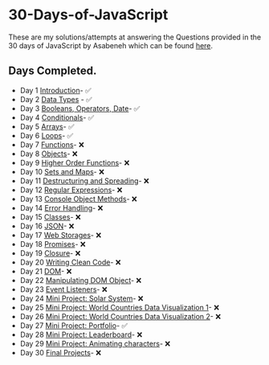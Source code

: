 # 30-Days-of-JavaScript
These are my solutions/attempts at answering the Questions provided in the 30 days of JavaScript by Asabeneh which can be found [here](https://github.com/Asabeneh/30-Days-Of-JavaScript).

## Days Completed.
* Day 1 [Introduction](https://github.com/Asabeneh/30-Days-Of-JavaScript/blob/master/readMe.md)- ✅
* Day 2 [Data Types](https://github.com/Asabeneh/30-Days-Of-JavaScript/blob/master/02_Day_Data_types/02_day_data_types.md) - ✅
* Day 3 [Booleans, Operators, Date](https://github.com/Asabeneh/30-Days-Of-JavaScript/blob/master/03_Day_Booleans_operators_date/03_booleans_operators_date.md)- ✅
* Day 4 [Conditionals](https://github.com/Asabeneh/30-Days-Of-JavaScript/blob/master/04_Day_Conditionals/04_day_conditionals.md)- ✅
* Day 5 [Arrays](https://github.com/Asabeneh/30-Days-Of-JavaScript/blob/master/05_Day_Arrays/05_day_arrays.md)- ✅
* Day 6 [Loops](https://github.com/Asabeneh/30-Days-Of-JavaScript/blob/master/06_Day_Loops/06_day_loops.md)- ✅
* Day 7 [Functions](https://github.com/Asabeneh/30-Days-Of-JavaScript/blob/master/07_Day_Functions/07_day_functions.md)- ❌
* Day 8 [Objects](https://github.com/Asabeneh/30-Days-Of-JavaScript/blob/master/08_Day_Objects/08_day_objects.md)- ❌
* Day 9 [Higher Order Functions](https://github.com/Asabeneh/30-Days-Of-JavaScript/blob/master/09_Day_Higher_order_functions/09_day_higher_order_functions.md)- ❌
* Day 10 [Sets and Maps](https://github.com/Asabeneh/30-Days-Of-JavaScript/blob/master/10_Day_Sets_and_Maps/10_day_Sets_and_Maps.md)- ❌
* Day 11 [Destructuring and Spreading](https://github.com/Asabeneh/30-Days-Of-JavaScript/blob/master/11_Day_Destructuring_and_spreading/11_day_destructuring_and_spreading.md)- ❌
* Day 12 [Regular Expressions](https://github.com/Asabeneh/30-Days-Of-JavaScript/blob/master/12_Day_Regular_expressions/12_day_regular_expressions.md)- ❌
* Day 13 [Console Object Methods](https://github.com/Asabeneh/30-Days-Of-JavaScript/blob/master/13_Day_Console_object_methods/13_day_console_object_methods.md)- ❌
* Day 14 [Error Handling](https://github.com/Asabeneh/30-Days-Of-JavaScript/blob/master/14_Day_Error_handling/14_day_error_handling.md)- ❌
* Day 15 [Classes](https://github.com/Asabeneh/30-Days-Of-JavaScript/blob/master/15_Day_Classes/15_day_classes.md)- ❌
* Day 16 [JSON](https://github.com/Asabeneh/30-Days-Of-JavaScript/blob/master/16_Day_JSON/16_day_json.md)- ❌
* Day 17 [Web Storages](https://github.com/Asabeneh/30-Days-Of-JavaScript/blob/master/17_Day_Web_storages/17_day_web_storages.md)- ❌
* Day 18 [Promises](https://github.com/Asabeneh/30-Days-Of-JavaScript/blob/master/18_Day_Promises/18_day_promises.md)- ❌
* Day 19 [Closure](https://github.com/Asabeneh/30-Days-Of-JavaScript/blob/master/19_Day_Closures/19_day_closures.md)- ❌
* Day 20 [Writing Clean Code](https://github.com/Asabeneh/30-Days-Of-JavaScript/blob/master/20_Day_Writing_clean_codes/20_day_writing_clean_codes.md)- ❌
* Day 21 [DOM](https://github.com/Asabeneh/30-Days-Of-JavaScript/blob/master/21_Day_DOM/21_day_dom.md)- ❌
* Day 22 [Manipulating DOM Object](https://github.com/Asabeneh/30-Days-Of-JavaScript/blob/master/22_Day_Manipulating_DOM_object/22_day_manipulating_DOM_object.md)- ❌
* Day 23 [Event Listeners](https://github.com/Asabeneh/30-Days-Of-JavaScript/blob/master/23_Day_Event_listeners/23_day_event_listeners.md)- ❌
* Day 24 [Mini Project: Solar System](https://github.com/Asabeneh/30-Days-Of-JavaScript/blob/master/23_Day_Event_listeners/23_day_event_listeners.md)- ❌
* Day 25 [Mini Project: World Countries Data Visualization 1](https://github.com/Asabeneh/30-Days-Of-JavaScript/blob/master/25_Day_World_countries_data_visualization_1/25_day_world_countries_data_visualization_1.md)- ❌
* Day 26 [Mini Project: World Countries Data Visualization 2](https://github.com/Asabeneh/30-Days-Of-JavaScript/blob/master/26_Day_World_countries_data_visualization_2/26_day_world_countries_data_visualization_2.md)- ❌
* Day 27 [Mini Project: Portfolio](https://github.com/Asabeneh/30-Days-Of-JavaScript/blob/master/27_Day_Mini_project_portfolio/27_day_mini_project_portfolio.md)- ✅
* Day 28 [Mini Project: Leaderboard](https://github.com/Asabeneh/30-Days-Of-JavaScript/blob/master/28_Day_Mini_project_leaderboard/28_day_mini_project_leaderboard.md)- ❌
* Day 29 [Mini Project: Animating characters](https://github.com/Asabeneh/30-Days-Of-JavaScript/blob/master/29_Day_Mini_project_animating_characters/29_day_mini_project_animating_characters.md)- ❌
* Day 30 [Final Projects](https://github.com/Asabeneh/30-Days-Of-JavaScript/blob/master/30_Day_Mini_project_final/30_day_mini_project_final.md)- ❌
